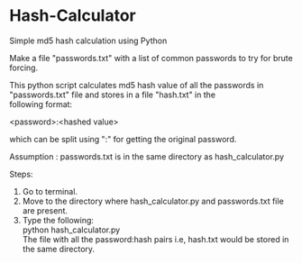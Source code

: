# Hash-Calculator

Simple md5 hash calculation using Python

Make a file "passwords.txt" with a list of common passwords to try for brute forcing.

This python script calculates md5 hash value of all the passwords in "passwords.txt" file and stores in a file "hash.txt" in the  
following format:  

\<password\>:\<hashed value\>

which can be split using ":" for getting the original password.  

Assumption : passwords.txt is in the same directory as hash_calculator.py

Steps:  
1) Go to terminal.  
2) Move to the directory where hash_calculator.py and passwords.txt file are present.  
3) Type the following:  
python hash_calculator.py  
The file with all the password:hash pairs i.e, hash.txt would be stored in the same directory.  


